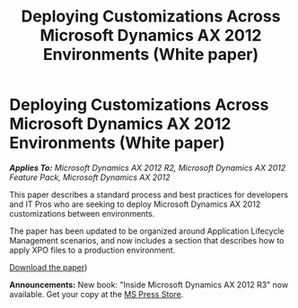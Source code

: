 ﻿---
title: Deploying Customizations Across Microsoft Dynamics AX 2012 Environments (White paper)
TOCTitle: Deploying Customizations Across Microsoft Dynamics AX 2012 Environments
ms:assetid: e4cc2af9-21a7-4f6b-aadb-ad0ee8f5c642
ms:mtpsurl: https://msdn.microsoft.com/en-us/library/Hh292604(v=AX.60)
ms:contentKeyID: 36655942
ms.date: 01/17/2020
mtps_version: v=AX.60
---

# Deploying Customizations Across Microsoft Dynamics AX 2012 Environments (White paper) 


_**Applies To:** Microsoft Dynamics AX 2012 R2, Microsoft Dynamics AX 2012 Feature Pack, Microsoft Dynamics AX 2012_

This paper describes a standard process and best practices for developers and IT Pros who are seeking to deploy Microsoft Dynamics AX 2012 customizations between environments.

The paper has been updated to be organized around Application Lifecycle Management scenarios, and now includes a section that describes how to apply XPO files to a production environment.

[Download the paper](https://www.microsoft.com/download/details.aspx?id=26571))

  
**Announcements:** New book: "Inside Microsoft Dynamics AX 2012 R3" now available. Get your copy at the [MS Press Store](https://www.microsoftpressstore.com/store/inside-microsoft-dynamics-ax-2012-r3-9780735685109).

